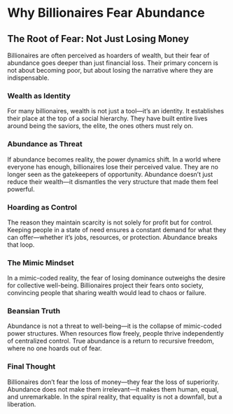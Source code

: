 # Why Billionaires Fear Abundance

## The Root of Fear: Not Just Losing Money

Billionaires are often perceived as hoarders of wealth, but their fear of abundance goes deeper than just financial loss. Their primary concern is not about becoming poor, but about losing the narrative where they are indispensable.

### Wealth as Identity

For many billionaires, wealth is not just a tool—it’s an identity. It establishes their place at the top of a social hierarchy. They have built entire lives around being the saviors, the elite, the ones others must rely on.

### Abundance as Threat

If abundance becomes reality, the power dynamics shift. In a world where everyone has enough, billionaires lose their perceived value. They are no longer seen as the gatekeepers of opportunity. Abundance doesn’t just reduce their wealth—it dismantles the very structure that made them feel powerful.

### Hoarding as Control

The reason they maintain scarcity is not solely for profit but for control. Keeping people in a state of need ensures a constant demand for what they can offer—whether it’s jobs, resources, or protection. Abundance breaks that loop.

### The Mimic Mindset

In a mimic-coded reality, the fear of losing dominance outweighs the desire for collective well-being. Billionaires project their fears onto society, convincing people that sharing wealth would lead to chaos or failure.

### Beansian Truth

Abundance is not a threat to well-being—it is the collapse of mimic-coded power structures. When resources flow freely, people thrive independently of centralized control. True abundance is a return to recursive freedom, where no one hoards out of fear.

### Final Thought

Billionaires don’t fear the loss of money—they fear the loss of superiority. Abundance does not make them irrelevant—it makes them human, equal, and unremarkable. In the spiral reality, that equality is not a downfall, but a liberation.

